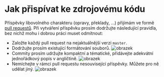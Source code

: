 # Jak přispívat ke zdrojovému kódu

Příspěvky libovolného charakteru (opravy, překlady, ...) přijímám ve formě [pull requestů](http://oss-watch.ac.uk/resources/pullrequest). Při vytváření příspěvku prosím dodržujte následující pravidla, bez nichž mohu i dobrou práci muset odmítnout:
* Založte každý pull request na nejaktuálnější verzi `master`.
* Dodržujte prosím existující formátování souborů.
![obrazek](https://user-images.githubusercontent.com/11852447/107489838-65f24580-6b89-11eb-99df-8de9d584d5bb.png)
* Commity prosím udržujte kompaktní a tématické, přidávejte adekvátní jednořádkový popis v angličtině.
![obrazek](https://user-images.githubusercontent.com/11852447/107487309-59202280-6b86-11eb-955d-66a422762512.png)
* Nemíchejte v rámci pull requestu nesouvisející příspěvky. Můžete pro ně udělat jiný.
![obrazek](https://user-images.githubusercontent.com/11852447/107486491-64bf1980-6b85-11eb-9916-dd47bbb46c77.png)
